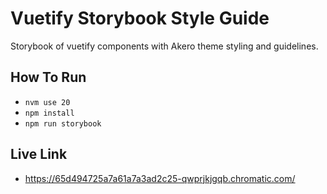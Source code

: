 # Vuetify Storybook Style Guide

Storybook of vuetify components with Akero theme styling and guidelines.

## How To Run

- `nvm use 20`
- `npm install`
- `npm run storybook`

## Live Link

- https://65d494725a7a61a7a3ad2c25-qwprjkjgqb.chromatic.com/ 
